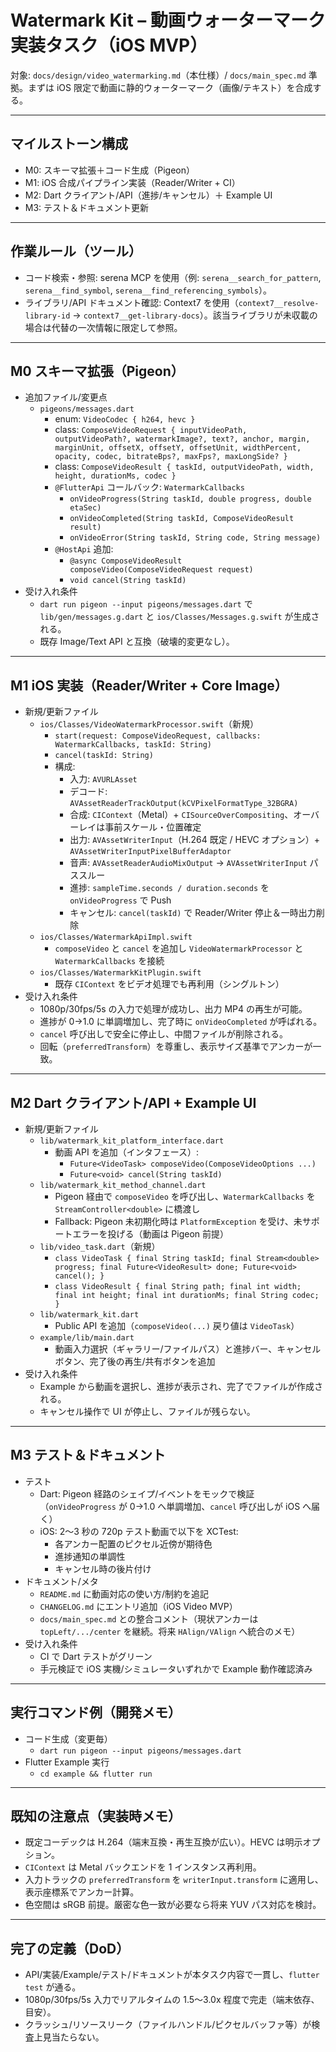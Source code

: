 # Watermark Kit – 動画ウォーターマーク実装タスク（iOS MVP）

対象: `docs/design/video_watermarking.md`（本仕様）/ `docs/main_spec.md` 準拠。まずは iOS 限定で動画に静的ウォーターマーク（画像/テキスト）を合成する。

---

## マイルストーン構成
- M0: スキーマ拡張＋コード生成（Pigeon）
- M1: iOS 合成パイプライン実装（Reader/Writer + CI）
- M2: Dart クライアント/API（進捗/キャンセル）＋ Example UI
- M3: テスト＆ドキュメント更新

---

## 作業ルール（ツール）
- コード検索・参照: serena MCP を使用（例: `serena__search_for_pattern`, `serena__find_symbol`, `serena__find_referencing_symbols`）。
- ライブラリ/API ドキュメント確認: Context7 を使用（`context7__resolve-library-id` → `context7__get-library-docs`）。該当ライブラリが未収載の場合は代替の一次情報に限定して参照。

---

## M0 スキーマ拡張（Pigeon）
- 追加ファイル/変更点
  - `pigeons/messages.dart`
    - enum: `VideoCodec { h264, hevc }`
    - class: `ComposeVideoRequest { inputVideoPath, outputVideoPath?, watermarkImage?, text?, anchor, margin, marginUnit, offsetX, offsetY, offsetUnit, widthPercent, opacity, codec, bitrateBps?, maxFps?, maxLongSide? }`
    - class: `ComposeVideoResult { taskId, outputVideoPath, width, height, durationMs, codec }`
    - `@FlutterApi` コールバック: `WatermarkCallbacks`
      - `onVideoProgress(String taskId, double progress, double etaSec)`
      - `onVideoCompleted(String taskId, ComposeVideoResult result)`
      - `onVideoError(String taskId, String code, String message)`
    - `@HostApi` 追加:
      - `@async ComposeVideoResult composeVideo(ComposeVideoRequest request)`
      - `void cancel(String taskId)`
- 受け入れ条件
  - `dart run pigeon --input pigeons/messages.dart` で `lib/gen/messages.g.dart` と `ios/Classes/Messages.g.swift` が生成される。
  - 既存 Image/Text API と互換（破壊的変更なし）。

---

## M1 iOS 実装（Reader/Writer + Core Image）
- 新規/更新ファイル
  - `ios/Classes/VideoWatermarkProcessor.swift`（新規）
    - `start(request: ComposeVideoRequest, callbacks: WatermarkCallbacks, taskId: String)`
    - `cancel(taskId: String)`
    - 構成:
      - 入力: `AVURLAsset`
      - デコード: `AVAssetReaderTrackOutput(kCVPixelFormatType_32BGRA)`
      - 合成: `CIContext`（Metal）+ `CISourceOverCompositing`、オーバーレイは事前スケール・位置確定
      - 出力: `AVAssetWriterInput`（H.264 既定 / HEVC オプション）+ `AVAssetWriterInputPixelBufferAdaptor`
      - 音声: `AVAssetReaderAudioMixOutput` → `AVAssetWriterInput` パススルー
      - 進捗: `sampleTime.seconds / duration.seconds` を `onVideoProgress` で Push
      - キャンセル: `cancel(taskId)` で Reader/Writer 停止＆一時出力削除
  - `ios/Classes/WatermarkApiImpl.swift`
    - `composeVideo` と `cancel` を追加し `VideoWatermarkProcessor` と `WatermarkCallbacks` を接続
  - `ios/Classes/WatermarkKitPlugin.swift`
    - 既存 `CIContext` をビデオ処理でも再利用（シングルトン）
- 受け入れ条件
  - 1080p/30fps/5s の入力で処理が成功し、出力 MP4 の再生が可能。
  - 進捗が 0→1.0 に単調増加し、完了時に `onVideoCompleted` が呼ばれる。
  - `cancel` 呼び出しで安全に停止し、中間ファイルが削除される。
  - 回転（`preferredTransform`）を尊重し、表示サイズ基準でアンカーが一致。

---

## M2 Dart クライアント/API + Example UI
- 新規/更新ファイル
  - `lib/watermark_kit_platform_interface.dart`
    - 動画 API を追加（インタフェース）:
      - `Future<VideoTask> composeVideo(ComposeVideoOptions ...)`
      - `Future<void> cancel(String taskId)`
  - `lib/watermark_kit_method_channel.dart`
    - Pigeon 経由で `composeVideo` を呼び出し、`WatermarkCallbacks` を `StreamController<double>` に橋渡し
    - Fallback: Pigeon 未初期化時は `PlatformException` を受け、未サポートエラーを投げる（動画は Pigeon 前提）
  - `lib/video_task.dart`（新規）
    - `class VideoTask { final String taskId; final Stream<double> progress; final Future<VideoResult> done; Future<void> cancel(); }`
    - `class VideoResult { final String path; final int width; final int height; final int durationMs; final String codec; }`
  - `lib/watermark_kit.dart`
    - Public API を追加（`composeVideo(...)` 戻り値は `VideoTask`）
  - `example/lib/main.dart`
    - 動画入力選択（ギャラリー/ファイルパス）と進捗バー、キャンセルボタン、完了後の再生/共有ボタンを追加
- 受け入れ条件
  - Example から動画を選択し、進捗が表示され、完了でファイルが作成される。
  - キャンセル操作で UI が停止し、ファイルが残らない。

---

## M3 テスト＆ドキュメント
- テスト
  - Dart: Pigeon 経路のシェイプ/イベントをモックで検証（`onVideoProgress` が 0→1.0 へ単調増加、`cancel` 呼び出しが iOS へ届く）
  - iOS: 2〜3 秒の 720p テスト動画で以下を XCTest:
    - 各アンカー配置のピクセル近傍が期待色
    - 進捗通知の単調性
    - キャンセル時の後片付け
- ドキュメント/メタ
  - `README.md` に動画対応の使い方/制約を追記
  - `CHANGELOG.md` にエントリ追加（iOS Video MVP）
  - `docs/main_spec.md` との整合コメント（現状アンカーは `topLeft/.../center` を継続。将来 `HAlign/VAlign` へ統合のメモ）
- 受け入れ条件
  - CI で Dart テストがグリーン
  - 手元検証で iOS 実機/シミュレータいずれかで Example 動作確認済み

---

## 実行コマンド例（開発メモ）
- コード生成（変更毎）
  - `dart run pigeon --input pigeons/messages.dart`
- Flutter Example 実行
  - `cd example && flutter run`

---

## 既知の注意点（実装時メモ）
- 既定コーデックは H.264（端末互換・再生互換が広い）。HEVC は明示オプション。
- `CIContext` は Metal バックエンドを 1 インスタンス再利用。
- 入力トラックの `preferredTransform` を `writerInput.transform` に適用し、表示座標系でアンカー計算。
- 色空間は sRGB 前提。厳密な色一致が必要なら将来 YUV パス対応を検討。

---

## 完了の定義（DoD）
- API/実装/Example/テスト/ドキュメントが本タスク内容で一貫し、`flutter test` が通る。
- 1080p/30fps/5s 入力でリアルタイムの 1.5〜3.0x 程度で完走（端末依存、目安）。
- クラッシュ/リソースリーク（ファイルハンドル/ピクセルバッファ等）が検査上見当たらない。
